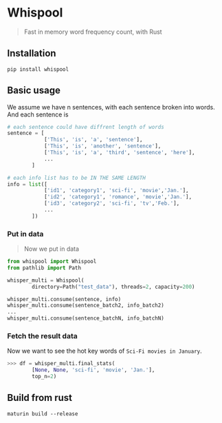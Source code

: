 # Whispool
> Fast in memory word frequency count, with Rust

## Installation
```shell
pip install whispool
```

## Basic usage
We assume we have n sentences, with each sentence broken into words. And each sentence is 
```python
# each sentence could have diffrent length of words
sentence = [
            ['This', 'is', 'a', 'sentence'],
            ['This', 'is', 'another', 'sentence'],
            ['This', 'is', 'a', 'third', 'sentence', 'here'],
            ...
        ]

# each info list has to be IN THE SAME LENGTH
info = list([
            ['id1', 'category1', 'sci-fi', 'movie','Jan.'],
            ['id2', 'category1', 'romance', 'movie','Jan.'],
            ['id3', 'category2', 'sci-fi', 'tv','Feb.'],
            ...
        ])
```
### Put in data
> Now we put in data

```python
from whispool import Whispool
from pathlib import Path

whisper_multi = Whispool(
        directory=Path("test_data"), threads=2, capacity=200)

whisper_multi.consume(sentence, info)
whisper_multi.consume(sentence_batch2, info_batch2)
...
whisper_multi.consume(sentence_batchN, info_batchN)
```

### Fetch the result data
Now we want to see the hot key words of ```Sci-Fi movies in January```.
```python
>>> df = whisper_multi.final_stats(
        [None, None, 'sci-fi', 'movie', 'Jan.'],
        top_n=2)
```

## Build from rust
```shell
maturin build --release
```